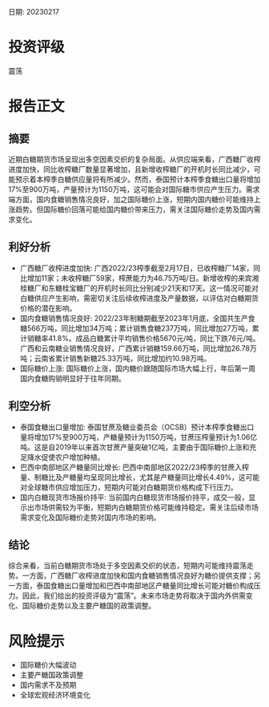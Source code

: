 
日期: 20230217

# 投资评级

震荡

# 报告正文

## 摘要

近期白糖期货市场呈现出多空因素交织的复杂局面。从供应端来看，广西糖厂收榨进度加快，同比收榨糖厂数量显著增加，且新增收榨糖厂的开机时长同比减少，可能预示着本榨季白糖供应量将有所减少。然而，泰国预计本榨季食糖出口量将增加17%至900万吨，产量预计为1150万吨，这可能会对国际糖市供应产生压力。需求端方面，国内食糖销售情况良好，加之国际糖价上涨，短期内国内糖价可能维持上涨趋势。但国际糖价回落可能给国内糖价带来压力，需关注国际糖价走势及国内需求变化。

## 利好分析

* 广西糖厂收榨进度加快: 广西2022/23榨季截至2月17日，已收榨糖厂14家，同比增加11家；未收榨糖厂59家，榨蔗能力为46.75万吨/日。新增收榨的来宾湘桂糖厂和东糖桂宝糖厂的开机时长同比分别减少21天和17天。这一情况可能对白糖供应产生影响，需密切关注后续收榨进度及产量数据，以评估对白糖期货价格的潜在影响。
* 国内食糖销售情况良好: 2022/23年制糖期截至2023年1月底，全国共生产食糖566万吨，同比增加34万吨；累计销售食糖237万吨，同比增加27万吨，累计销糖率41.8%。成品白糖累计平均销售价格5670元/吨，同比下跌76元/吨。广西和云南糖业销售情况良好，广西累计销糖159.66万吨，同比增加26.78万吨；云南省累计销售新糖25.33万吨，同比增加约10.98万吨。
* 国际糖价上涨: 国际糖价上涨，国内糖价跟随国际市场大幅上行，年后第一周国内食糖购销明显好于往年同期。

## 利空分析

* 泰国食糖出口量增加: 泰国甘蔗及糖业委员会（OCSB）预计本榨季食糖出口量将增加17%至900万吨，产糖量预计为1150万吨，甘蔗压榨量预计为1.06亿吨。这是自2019年以来首次甘蔗产量突破1亿吨，主要由于国际糖价上涨和充足降水促使农户增加种植。
* 巴西中南部地区产糖量同比增长: 巴西中南部地区2022/23榨季的甘蔗入榨量、制糖比及产糖量均呈现同比增长，尤其是产糖量同比增长4.49%，这可能对全球糖市供应增加压力，短期内可能对白糖期货价格构成下行压力。
* 国内白糖现货市场报价持平: 当前国内白糖现货市场报价持平，成交一般，显示出市场供需较为平衡，短期内白糖期货价格可能维持稳定。需关注后续市场需求变化及国际糖价走势对国内市场的影响。

## 结论

综合来看，当前白糖期货市场处于多空因素交织的状态，短期内可能维持震荡走势。一方面，广西糖厂收榨进度加快和国内食糖销售情况良好为糖价提供支撑；另一方面，泰国食糖出口量增加和巴西中南部地区产糖量同比增长可能对糖价构成压力。因此，我们给出的投资评级为“震荡”。未来市场走势将取决于国内外供需变化、国际糖价走势以及主要产糖国的政策调整。

# 风险提示

* 国际糖价大幅波动
* 主要产糖国政策调整
* 国内需求不及预期
* 全球宏观经济环境变化
